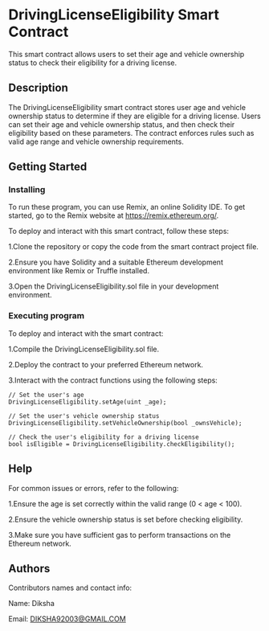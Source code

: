 
# DrivingLicenseEligibility Smart Contract


This smart contract allows users to set their age and vehicle ownership status to check their eligibility for a driving license.


## Description

The DrivingLicenseEligibility smart contract stores user age and vehicle ownership status to determine if they are eligible for a driving license. Users can set their age and vehicle ownership status, and then check their eligibility based on these parameters. The contract enforces rules such as valid age range and vehicle ownership requirements.

## Getting Started

### Installing

To run these program, you can use Remix, an online Solidity IDE. To get started, go to the Remix website at https://remix.ethereum.org/.


To deploy and interact with this smart contract, follow these steps:

1.Clone the repository or copy the code from the smart contract project file.

2.Ensure you have Solidity and a suitable Ethereum development environment like Remix or Truffle installed.

3.Open the DrivingLicenseEligibility.sol file in your development environment.


### Executing program
To deploy and interact with the smart contract:

1.Compile the DrivingLicenseEligibility.sol file.


2.Deploy the contract to your preferred Ethereum network.

3.Interact with the contract functions using the following steps:

	// Set the user's age
	DrivingLicenseEligibility.setAge(uint _age);
	
	// Set the user's vehicle ownership status
	DrivingLicenseEligibility.setVehicleOwnership(bool _ownsVehicle);

	// Check the user's eligibility for a driving license
	bool isEligible = DrivingLicenseEligibility.checkEligibility();

## Help

For common issues or errors, refer to the following:

1.Ensure the age is set correctly within the valid range (0 < age < 100).

2.Ensure the vehicle ownership status is set before checking eligibility.

3.Make sure you have sufficient gas to perform transactions on the Ethereum network.

## Authors
Contributors names and contact info:

Name: Diksha

Email: DIKSHA92003@GMAIL.COM



 
